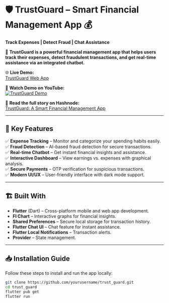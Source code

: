 # 🛡️ TrustGuard – Smart Financial Management App 💰

**Track Expenses | Detect Fraud | Chat Assistance**

🚀 **TrustGuard is a powerful financial management app that helps users track their expenses, detect fraudulent transactions, and get real-time assistance via an integrated chatbot.**



🌐 **Live Demo:**  
[TrustGuard Web App](https://finpal-72c8c.web.app/)

🎥 **Watch Demo on YouTube:**  
[![TrustGuard Demo](https://img.youtube.com/vi/jqtSa-gyusI/0.jpg)](https://youtube.com/shorts/jqtSa-gyusI?feature=shared)

🔗 **Read the full story on Hashnode:**  
[TrustGuard: A Smart Financial Management App](https://finpall.hashnode.dev/trustguard-a-smart-financial-management-app)

---

## 📌 Key Features

✅ **Expense Tracking** – Monitor and categorize your spending habits easily.  
✅ **Fraud Detection** – AI-based fraud detection for secure transactions.  
✅ **Real-time Chatbot** – Get instant financial insights and assistance.  
✅ **Interactive Dashboard** – View earnings vs. expenses with graphical analysis.  
✅ **Secure Payments** – OTP verification for suspicious transactions.  
✅ **Modern UI/UX** – User-friendly interface with dark mode support.

---

## 🏗️ Built With

- **Flutter** (Dart) – Cross-platform mobile and web app development.
- **Fl Chart** – Interactive graphs for financial insights.
- **Shared Preferences** – Secure local storage for transaction history.
- **Flutter Chat UI** – Chat feature for instant assistance.
- **Flutter Local Notifications** – Transaction alerts.
- **Provider** – State management.

---

## 📥 Installation Guide

Follow these steps to install and run the app locally:

```sh
git clone https://github.com/yourusername/trust_guard.git
cd trust_guard
flutter pub get
flutter run
